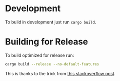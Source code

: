 # Development
To build in development just run `cargo build`.

# Building for Release
To build optimized for release run:
```sh
cargo build --release --no-default-features
```

This is thanks to the trick from [this stackoverflow post](https://stackoverflow.com/questions/69428144/can-i-activate-a-dependencys-feature-only-for-debug-profile).